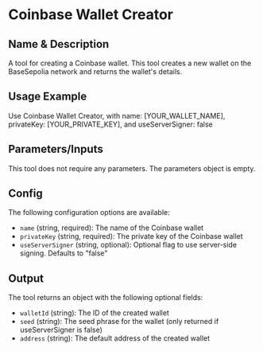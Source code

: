 # Coinbase Wallet Creator

## Name & Description
A tool for creating a Coinbase wallet. This tool creates a new wallet on the BaseSepolia network and returns the wallet's details.

## Usage Example
Use Coinbase Wallet Creator, with name: [YOUR_WALLET_NAME], privateKey: [YOUR_PRIVATE_KEY], and useServerSigner: false

## Parameters/Inputs
This tool does not require any parameters. The parameters object is empty.

## Config
The following configuration options are available:
- `name` (string, required): The name of the Coinbase wallet
- `privateKey` (string, required): The private key of the Coinbase wallet
- `useServerSigner` (string, optional): Optional flag to use server-side signing. Defaults to "false"

## Output
The tool returns an object with the following optional fields:
- `walletId` (string): The ID of the created wallet
- `seed` (string): The seed phrase for the wallet (only returned if useServerSigner is false)
- `address` (string): The default address of the created wallet
